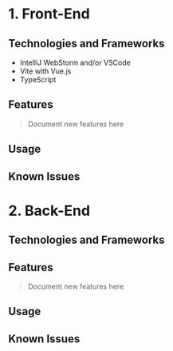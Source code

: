 # 1. Front-End

## Technologies and Frameworks

- IntelliJ WebStorm and/or VSCode
- Vite with Vue.js
- TypeScript

## Features

> Document new features here

## Usage

## Known Issues

# 2. Back-End

## Technologies and Frameworks

## Features

> Document new features here

## Usage

## Known Issues
